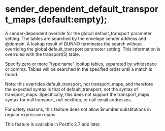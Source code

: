 # sender_dependent_default_transport_maps (default:empty); 

 A sender-dependent override for the global default_transport
parameter setting. The tables are searched by the envelope sender
address and @domain. A lookup result of DUNNO terminates the search
without overriding the global default_transport parameter setting.
This information is overruled with the transport(5) table. 


Specify zero or more "type:name" lookup tables, separated by
whitespace or comma. Tables will be searched in the specified order
until a match is found.


 Note: this overrides default_transport, not transport_maps, and
therefore the expected syntax is that of default_transport, not the
syntax of transport_maps.  Specifically, this does not support the
transport_maps syntax for null transport, null nexthop, or null
email addresses. 

 For safety reasons, this feature does not allow $number
substitutions in regular expression maps. 

 This feature is available in Postfix 2.7 and later.  


